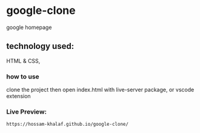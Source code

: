 # google-clone
  google homepage
## technology used:
   HTML & CSS, 
### how to use
  clone the project then open index.html with live-server package, or vscode extension
### Live Preview:
    https://hossam-khalaf.github.io/google-clone/
